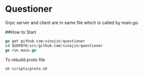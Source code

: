 # Questioner

Grpc server and client are in same file which is called by main.go

##How to Start

```go
go get github.com/sinojin/questioner
cd $GOPATH/src/github.com/sinojin/questioner
go run main.go
```

To rebuild proto file 
```shell 
sh scripts/proto.sh
```